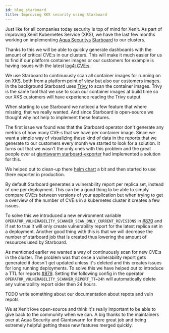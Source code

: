 ```yaml
---
id: blog_starboard
title: Improving XKS security using Starboard
---
```


Just like for all companies today security is top of mind for Xenit.
As part of improving Xenit Kubernetes Service (XKS), we have the last few months working on implementing [Aqua Securitys](https://www.aquasec.com/) [Starboard](https://github.com/aquasecurity/starboard) to our clusters.

Thanks to this we will be able to quickly generate dashboards with the amount of critical CVE:s in our clusters. This will make it much easier for us to find if our platform container images or our customers for example is
having issues with the latest [log4j CVE:s](https://nvd.nist.gov/vuln/detail/CVE-2021-44228).

We use Starboard to continuously scan all container images for running on on XKS, both from a platform point of view but also our customers images.
In the background Starboard uses [Trivy](https://github.com/aquasecurity/trivy/) to scan the container images. Trivy is the same tool that we use to scan our container images at build time so our XKS customers will have experience reading the Trivy output.

When starting to use Starboard we noticed a few feature that where missing, that we really wanted. And since Starboard is open-source we thought why not help to implement these features.

The first issue we found was that the Starboard operator don't generate any metrics of how many CVE:s that we have per container image.
Since we want a simple way of visualizing these kind of data in the reports that we generate to our customers every month we started to look for a solution.
It turns out that we wasn't the only ones with this problem and the great people over at [giantswarm starboard-exporter](https://github.com/giantswarm/starboard-exporter) had implemented a solution for this.

We helped out to clean-up there [helm chart](https://github.com/giantswarm/starboard-exporter/pull/27) a bit and then started to use there exporter in production.

By default Starboard generates a vulnerability report per replica set, instead of one per deployment. This can be a good thing to be able to simply compare CVE:s between versions of your application but when trying to get a overview
of the number of CVE:s in a kubernetes cluster it creates a few issues.

To solve this we introduced a new environment variable `OPERATOR_VULNERABILITY_SCANNER_SCAN_ONLY_CURRENT_REVISIONS` in [#870](https://github.com/aquasecurity/starboard/pull/870) and if set to true it will only create vulnerability report for the latest replica set in a deployment.
Another good thing with this is that we will decrease the number of starboard job that is created thus lowering the amount of resources used by Starboard.

As mentioned earlier we wanted a way of continuously scan for new CVE:s in the cluster.
The problem was that once a vulnerability report gets generated it doesn't get updated unless it's deleted and this creates issues for long running deployments.
To solve this we have helped out to introduce a TTL for reports [#879](https://github.com/aquasecurity/starboard/pull/879).
Setting the following config in the operator `OPERATOR_VULNERABILITY_SCANNER_REPORT_TT=24h` will automatically delete any vulnerability report older then 24 hours.

TODO write something about our documentation about repots and vuln repots

We at Xenit love open-source and think it's really important to be able to give back to the community when we can.
A big thanks to the maintainers over at Aqua Security and Giantswarm for there great job and being extremely helpful getting these new features merged quickly.
